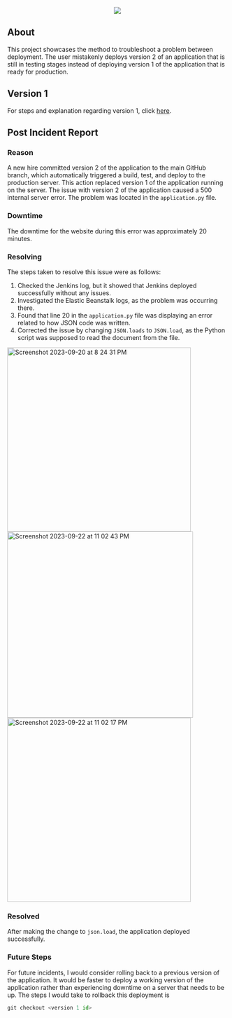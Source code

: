 <p align="center">
<img src="https://github.com/kura-labs-org/kuralabs_deployment_1/blob/main/Kuralogo.png">
</p>

## About

This project showcases the method to troubleshoot a problem between deployment. The user mistakenly deploys version 2 of an application that is still in testing stages instead of deploying version 1 of the application that is ready for production.

## Version 1

For steps and explanation regarding version 1, click [here](https://github.com/Jmo-101/Web_Hook_Flask/blob/main/README.md).

## Post Incident Report

### Reason

A new hire committed version 2 of the application to the main GitHub branch, which automatically triggered a build, test, and deploy to the production server. This action replaced version 1 of the application running on the server. The issue with version 2 of the application caused a 500 internal server error. The problem was located in the `application.py` file.

### Downtime

The downtime for the website during this error was approximately 20 minutes.

### Resolving

The steps taken to resolve this issue were as follows:

1. Checked the Jenkins log, but it showed that Jenkins deployed successfully without any issues.
2. Investigated the Elastic Beanstalk logs, as the problem was occurring there.
3. Found that line 20 in the `application.py` file was displaying an error related to how JSON code was written.
4. Corrected the issue by changing `JSON.loads` to `JSON.load`, as the Python script was supposed to read the document from the file.

<img width="420" alt="Screenshot 2023-09-20 at 8 24 31 PM" src="https://github.com/Jmo-101/Dep3_Troubleshoot/assets/138607757/3b0b07f8-042d-4796-a2a7-7fcce721ffc5">

<img width="425" alt="Screenshot 2023-09-22 at 11 02 43 PM" src="https://github.com/Jmo-101/Dep3_Troubleshoot/assets/138607757/ce2b6098-8959-4197-97d6-87e1714b95b7">

<img width="420" alt="Screenshot 2023-09-22 at 11 02 17 PM" src="https://github.com/Jmo-101/Dep3_Troubleshoot/assets/138607757/c915a876-9e98-4d95-8d39-1b5a05db2c52">

### Resolved

After making the change to `json.load`, the application deployed successfully.

### Future Steps

For future incidents, I would consider rolling back to a previous version of the application. It would be faster to deploy a working version of the application rather than experiencing downtime on a server that needs to be up. The steps I would take to rollback this deployment is

```python
git checkout <version 1 id>
```




